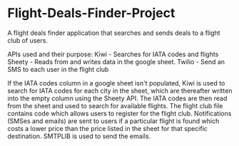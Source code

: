 # Flight-Deals-Finder-Project
A flight deals finder application that searches and sends deals to a flight club of users.

APIs used and their purpose:
Kiwi - Searches for IATA codes and flights
Sheety - Reads from and writes data in the google sheet.
Twilio - Send an SMS to each user in the flight club

If the IATA codes column in a google sheet isn't populated, Kiwi is used to search for IATA codes for each city in the sheet, which are thereafter written into the 
empty column using the Sheety API. The IATA codes are then read from the sheet and used to search for available flights. The flight club file contains code which allows users to register for the flight club. Notifications (SMSes and emails) are sent to users if a particular flight is found which costs a lower price than the price listed in the sheet for that specific destination. SMTPLIB is used to send the emails. 
